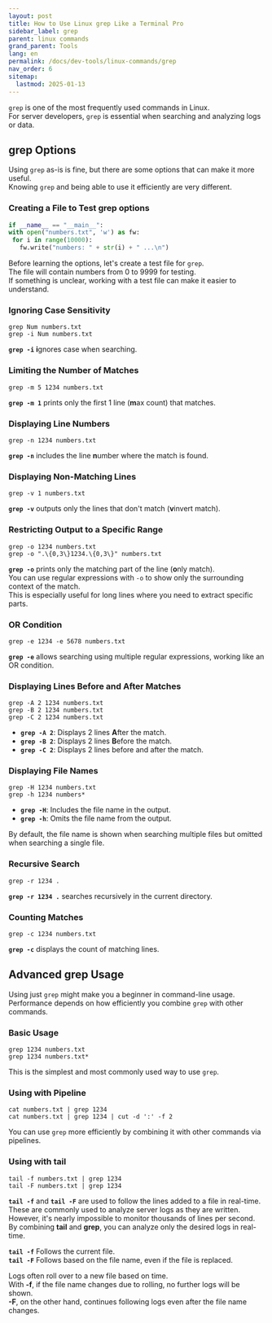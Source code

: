 ```yaml
---
layout: post
title: How to Use Linux grep Like a Terminal Pro
sidebar_label: grep
parent: linux commands
grand_parent: Tools
lang: en
permalink: /docs/dev-tools/linux-commands/grep
nav_order: 6
sitemap:
  lastmod: 2025-01-13
---
```



`grep` is one of the most frequently used commands in Linux.  
For server developers, `grep` is essential when searching and analyzing logs or data.

## grep Options

Using `grep` as-is is fine, but there are some options that can make it more useful.  
Knowing `grep` and being able to use it efficiently are very different.

### Creating a File to Test grep options

```python
if __name__ == "__main__":
with open("numbers.txt", 'w') as fw:
 for i in range(10000):
   fw.write("numbers: " + str(i) + " ...\n")
```

Before learning the options, let's create a test file for `grep`.  
The file will contain numbers from 0 to 9999 for testing.  
If something is unclear, working with a test file can make it easier to understand.

### Ignoring Case Sensitivity

```shell
grep Num numbers.txt
grep -i Num numbers.txt
```

**`grep -i`** **i**gnores case when searching.

### Limiting the Number of Matches

```shell
grep -m 5 1234 numbers.txt
```

**`grep -m 1`** prints only the first 1 line (**m**ax count) that matches.

### Displaying Line Numbers

```shell
grep -n 1234 numbers.txt
```

**`grep -n`** includes the line **n**umber where the match is found.

### Displaying Non-Matching Lines

```shell
grep -v 1 numbers.txt
```

**`grep -v`** outputs only the lines that don't match (**v**invert match).

### Restricting Output to a Specific Range

```shell
grep -o 1234 numbers.txt
grep -o ".\{0,3\}1234.\{0,3\}" numbers.txt
```

**`grep -o`** prints only the matching part of the line (**o**nly match).  
You can use regular expressions with `-o` to show only the surrounding context of the match.  
This is especially useful for long lines where you need to extract specific parts.

### OR Condition

```shell
grep -e 1234 -e 5678 numbers.txt
```

**`grep -e`** allows searching using multiple regular expressions, working like an OR condition.

### Displaying Lines Before and After Matches

```shell
grep -A 2 1234 numbers.txt
grep -B 2 1234 numbers.txt
grep -C 2 1234 numbers.txt
```

- **`grep -A 2`**: Displays 2 lines **A**fter the match.
- **`grep -B 2`**: Displays 2 lines **B**efore the match.
- **`grep -C 2`**: Displays 2 lines before and after the match.

### Displaying File Names

```shell
grep -H 1234 numbers.txt
grep -h 1234 numbers*
```

- **`grep -H`**: Includes the file name in the output.
- **`grep -h`**: Omits the file name from the output.

By default, the file name is shown when searching multiple files but omitted when searching a single file.

### Recursive Search

```shell
grep -r 1234 .
```

**`grep -r 1234 .`** searches recursively in the current directory.

### Counting Matches

```shell
grep -c 1234 numbers.txt
```

**`grep -c`** displays the count of matching lines.

## Advanced grep Usage

Using just `grep` might make you a beginner in command-line usage.  
Performance depends on how efficiently you combine `grep` with other commands.

### Basic Usage

```shell
grep 1234 numbers.txt
grep 1234 numbers.txt*
```

This is the simplest and most commonly used way to use `grep`.

### Using with Pipeline

 ```shell
 cat numbers.txt | grep 1234
 cat numbers.txt | grep 1234 | cut -d ':' -f 2
 ```

You can use `grep` more efficiently by combining it with other commands via pipelines.

### Using with tail

 ```shell
 tail -f numbers.txt | grep 1234
 tail -F numbers.txt | grep 1234
 ```

**`tail -f`** and **`tail -F`** are used to follow the lines added to a file in real-time.  
These are commonly used to analyze server logs as they are written.  
However, it's nearly impossible to monitor thousands of lines per second.  
By combining **tail** and **grep**, you can analyze only the desired logs in real-time.

**`tail -f`** Follows the current file.  
**`tail -F`** Follows based on the file name, even if the file is replaced.  

Logs often roll over to a new file based on time.   
With **-f**, if the file name changes due to rolling, no further logs will be shown.   
**-F**, on the other hand, continues following logs even after the file name changes.
